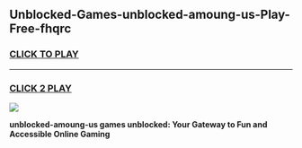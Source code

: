 
## Unblocked-Games-unblocked-amoung-us-Play-Free-fhqrc
<h3>
<a href="https://premium76.site?title=unblocked-amoung-us&ref=21A">CLICK TO PLAY</a></h3>
<hr>

<h3>
<a href="https://premium76.site?title=unblocked-amoung-us&ref=21A">CLICK 2 PLAY</a>
  
</h3>

<a href="https://premium76.site?title=unblocked-amoung-us&ref=21A"><img src="https://clearcache.store/games.png"></a>


**unblocked-amoung-us games unblocked: Your Gateway to Fun and Accessible Online Gaming**
